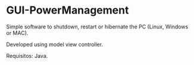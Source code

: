 # GUI-PowerManagement
Simple software to shutdown, restart or hibernate the PC (Linux, Windows or MAC).

Developed using model view controller.

Requisitos: Java.
